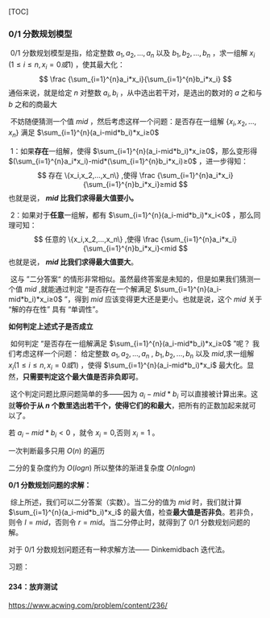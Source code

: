 [TOC]

### 0/1 分数规划模型

​		0/1 分数规划模型是指，给定整数 $a_1 ,a_2,...,a_n$  以及 $b_1,b_2,...,b_n$ ，求一组解  $x_i$ $(1≤i≤n,x_i=0或1)$ ，使其最大化：
$$
\frac {\sum_{i=1}^{n}a_i*x_i}{\sum_{i=1}^{n}b_i*x_i}
$$
通俗来说，就是给定  $n$  对整数  $a_i,b_i$ ，从中选出若干对，是选出的数对的  $a$  之和与 $b$ 之和的商最大

​		不妨随便猜测一个值 $mid$  ，然后考虑这样一个问题：是否存在一组解 $\{x_i,x_2,...,x_n\}$ 满足              $\sum_{i=1}^{n}(a_i-mid*b_i)*x_i≥0$

​		1：如果**存在**一组解，使得 $\sum_{i=1}^{n}(a_i-mid*b_i)*x_i≥0$，那么变形得 $(\sum_{i=1}^{n}a_i*x_i)-mid*(\sum_{i=1}^{n}b_i*x_i)≥0$ ，进一步得知：
$$
存在 \{x_i,x_2,...,x_n\} ,使得  \frac {\sum_{i=1}^{n}a_i*x_i}{\sum_{i=1}^{n}b_i*x_i}≥mid
$$
也就是说， **$mid$ 比我们求得最大值要小。**

​		2：如果对于**任意**一组解，都有  $\sum_{i=1}^{n}(a_i-mid*b_i)*x_i<0$ ，那么同理可知：
$$
任意的 \{x_i,x_2,...,x_n\} ,使得  \frac {\sum_{i=1}^{n}a_i*x_i}{\sum_{i=1}^{n}b_i*x_i}<mid
$$
也就是说， **$mid$ 比我们求得最大值要大**。

​		这与 ”二分答案“ 的情形非常相似。虽然最终答案是未知的，但是如果我们猜测一个值 $mid$ ,就能通过判定 “是否存在一个解满足 $\sum_{i=1}^{n}(a_i-mid*b_i)*x_i≥0$ ”，得到 $mid$ 应该变得更大还是更小。也就是说，这个 $mid$ 关于 “解的存在性”  具有 “单调性”。

**如何判定上述式子是否成立** 

​		如何判定 “是否存在一组解满足 $\sum_{i=1}^{n}(a_i-mid*b_i)*x_i≥0$ ”呢？ 我们考虑这样一个问题：        给定整数 $a_1,a_2,...,a_n$ , $b_1,b_2,...,b_n$ 以及 $mid$,求一组解  $x_i(1≤i≤n,x_i=0或1)$ ，使得                 $\sum_{i=1}^{n}(a_i-mid*b_i)*x_i$ 最大化。显然，**只需要判定这个最大值是否非负即可**。

​		这个判定问题比原问题简单的多——因为 $a_i-mid*b_i$ 可以直接被计算出来。这就**等价于从 $n$ 个数里选出若干个，使得它们的和最大**，把所有的正数加起来就可以了。 

若 $a_i-mid*b_i<0$ ，就令 $x_i=0$,否则 $x_i=1$ 。

一次判断最多只用 $O(n)$ 的遍历

二分的复杂度约为 $O(logn)$
所以整体的渐进复杂度 $O(nlogn)$

**0/1 分数规划问题的求解：**

​		综上所述，我们可以二分答案（实数）。当二分的值为 $mid$ 时，我们就计算
$\sum_{i=1}^{n}(a_i-mid*b_i)*x_i$ 的最大值，检查**最大值是否非负**。若非负，则令 $l = mid$，否则令           $r = mid$。当二分停止时，就得到了 0/1 分数规划问题的解。

对于 0/1 分数规划问题还有一种求解方法—— Dinkemidbach 迭代法。

习题：

#### 234：放弃测试

https://www.acwing.com/problem/content/236/







